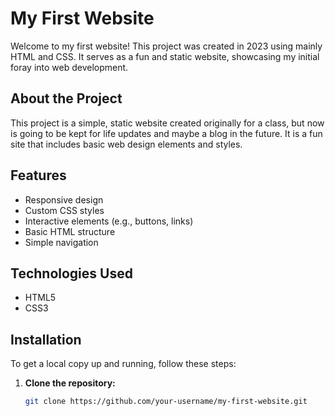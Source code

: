 # My First Website

Welcome to my first website! This project was created in 2023 using mainly HTML and CSS. It serves as a fun and static website, showcasing my initial foray into web development.

## About the Project

This project is a simple, static website created originally for a class, but now is going to be kept for life updates and maybe a blog in the future. It is a fun site that includes basic web design elements and styles.

## Features

- Responsive design
- Custom CSS styles
- Interactive elements (e.g., buttons, links)
- Basic HTML structure
- Simple navigation

## Technologies Used

- HTML5
- CSS3

## Installation

To get a local copy up and running, follow these steps:

1. **Clone the repository:**
   ```bash
   git clone https://github.com/your-username/my-first-website.git
